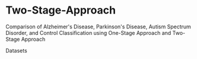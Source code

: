 # Two-Stage-Approach
Comparison of Alzheimer's Disease, Parkinson's Disease, Autism Spectrum Disorder, and Control Classification using One-Stage Approach and Two-Stage Approach


<p> Datasets </p>
